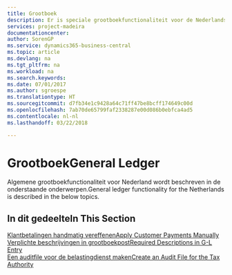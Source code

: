 ```yaml
---
title: Grootboek
description: Er is speciale grootboekfunctionaliteit voor de Nederlandse versie van Business Central.
services: project-madeira
documentationcenter: 
author: SorenGP
ms.service: dynamics365-business-central
ms.topic: article
ms.devlang: na
ms.tgt_pltfrm: na
ms.workload: na
ms.search.keywords: 
ms.date: 07/01/2017
ms.author: sgroespe
ms.translationtype: HT
ms.sourcegitcommit: d7fb34e1c9428a64c71ff47be8bcff174649c00d
ms.openlocfilehash: 7ab70de65799faf2338287e00d086b0ebfca4ad5
ms.contentlocale: nl-nl
ms.lasthandoff: 03/22/2018

---
```

# <a name="general-ledger"></a><span data-ttu-id="483a8-103">Grootboek</span><span class="sxs-lookup"><span data-stu-id="483a8-103">General Ledger</span></span>
<span data-ttu-id="483a8-104">Algemene grootboekfunctionaliteit voor Nederland wordt beschreven in de onderstaande onderwerpen.</span><span class="sxs-lookup"><span data-stu-id="483a8-104">General ledger functionality for the Netherlands is described in the below topics.</span></span>

## <a name="in-this-section"></a><span data-ttu-id="483a8-105">In dit gedeelte</span><span class="sxs-lookup"><span data-stu-id="483a8-105">In This Section</span></span>
[<span data-ttu-id="483a8-106">Klantbetalingen handmatig vereffenen</span><span class="sxs-lookup"><span data-stu-id="483a8-106">Apply Customer Payments Manually</span></span>](../../receivables-how-apply-sales-transactions-manually.md)  
[<span data-ttu-id="483a8-107">Verplichte beschrijvingen in grootboekpost</span><span class="sxs-lookup"><span data-stu-id="483a8-107">Required Descriptions in G-L Entry</span></span>](required-descriptions-in-g-l-entry.md)  
[<span data-ttu-id="483a8-108">Een auditfile voor de belastingdienst maken</span><span class="sxs-lookup"><span data-stu-id="483a8-108">Create an Audit File for the Tax Authority</span></span>](how-to-create-an-audit-file-for-the-tax-authority.md)

